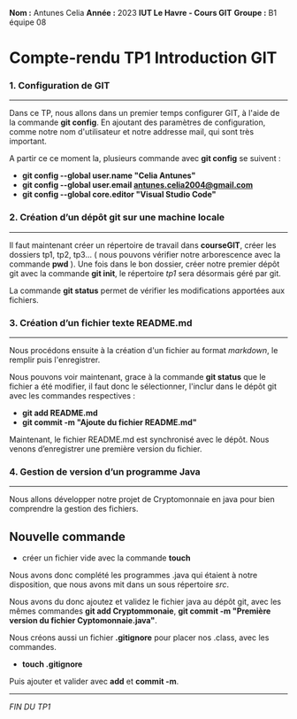 **Nom :** Antunes Celia        **Année :** 2023         **IUT Le Havre - Cours GIT**
**Groupe :** B1 équipe 08


# Compte-rendu TP1 Introduction GIT


### 1. Configuration de GIT

***

Dans ce TP, nous allons dans un premier temps configurer GIT, à l'aide de la commande **git config**. En ajoutant des paramètres de configuration, comme notre nom d'utilisateur et notre addresse mail, qui sont très important.

A partir ce ce moment la, plusieurs commande avec **git config** se suivent :

* **git config --global user.name "Celia Antunes"**
* **git config --global user.email antunes.celia2004@gmail.com**
* **git config --global core.editor "Visual Studio Code"**

### 2. Création d’un dépôt git sur une machine locale

***

Il faut maintenant créer un répertoire de travail dans **courseGIT**, créer les dossiers tp1, tp2, tp3... ( nous pouvons vérifier notre arborescence avec la commande **pwd** ).
Une fois dans le bon dossier, créer notre premier dépôt git avec la commande **git init**, le répertoire *tp1* sera désormais géré par git.

La commande **git status** permet de vérifier les modifications apportées aux fichiers.  

### 3. Création d’un fichier texte README.md

***

Nous procédons ensuite à la création d'un fichier au format *markdown*, le remplir puis l'enregistrer.   

Nous pouvons voir maintenant, grace à la commande **git status** que le fichier a été modifier, il faut donc le sélectionner, l'inclur dans le dépôt git avec les commandes respectives : 

* **git add README.md**
* **git commit -m "Ajoute du fichier README.md"**

Maintenant, le fichier README.md est synchronisé avec le dépôt. Nous venons d’enregistrer une première version du fichier.

### 4. Gestion de version d’un programme Java

***

Nous allons développer notre projet de Cryptomonnaie en java pour bien comprendre la gestion des fichiers.  

Nouvelle commande
-----------
* créer un fichier vide avec la commande **touch**

Nous avons donc complété les programmes .java qui étaient à notre disposition, que nous avons mit dans un sous répertoire *src*.  

Nous avons du donc ajoutez et validez le fichier java au dépôt git, avec les mêmes commandes **git add Cryptommonaie**, **git commit -m "Première version du fichier Cyptomonnaie.java"**.

Nous créons aussi un fichier **.gitignore** pour placer nos .class, avec les commandes.  
* **touch .gitignore**

Puis ajouter et valider avec **add** et **commit -m**.

***

*FIN DU TP1*
